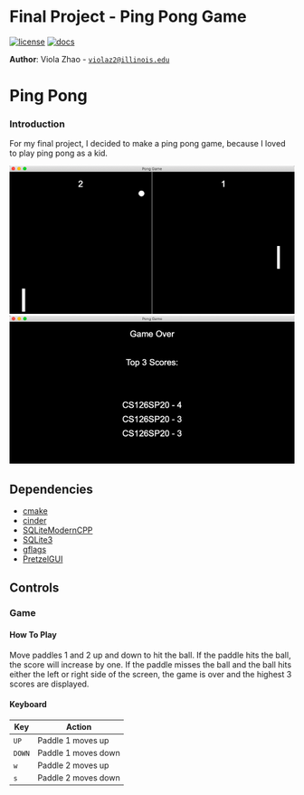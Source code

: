 # Final Project - Ping Pong Game

[![license](https://img.shields.io/badge/license-MIT-green)](LICENSE)
[![docs](https://img.shields.io/badge/docs-yes-brightgreen)](docs/README.md)

**Author**: Viola Zhao - [`violaz2@illinois.edu`](mailto:example@illinois.edu)

# Ping Pong

### Introduction

For my final project, I decided to make a ping pong game, because I loved to play ping pong as a kid.

![](assets/Pong.jpg)
![](assets/GameOver.jpg)

## Dependencies

- [cmake](https://cmake.org/)
- [cinder](https://libcinder.org/download)
- [SQLiteModernCPP](https://github.com/SqliteModernCpp/sqlite_modern_cpp)
- [SQLite3](https://www.sqlite.org/index.html)
- [gflags](https://github.com/gflags/gflags)
- [PretzelGUI](https://github.com/cwhitney/PretzelGui)

## Controls

### Game

#### How To Play

Move paddles 1 and 2 up and down to hit the ball. If the paddle hits the ball, the score will increase by one. If the paddle misses the ball and the ball hits either the left or right side of the screen, the game is over and the highest 3 scores are displayed.

#### Keyboard

| Key       | Action                                                      |
|---------- |-------------------------------------------------------------|
| `UP`       | Paddle 1 moves up                                           |
| `DOWN`       | Paddle 1 moves down                                            |
| `w` | Paddle 2 moves up                                                        |
| `s`       | Paddle 2 moves down                                          |
